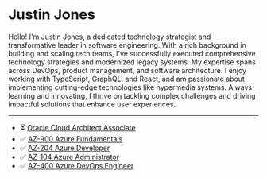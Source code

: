 # Justin Jones

Hello! I'm Justin Jones, a dedicated technology strategist and transformative leader in software engineering. With a rich background in building and scaling tech teams, I've successfully executed comprehensive technology strategies and modernized legacy systems. My expertise spans across DevOps, product management, and software architecture. I enjoy working with TypeScript, GraphQL, and React, and am passionate about implementing cutting-edge technologies like hypermedia systems. Always learning and innovating, I thrive on tackling complex challenges and driving impactful solutions that enhance user experiences.

---

 - ⏳ [Oracle Cloud Architect Associate](https://education.oracle.com/oracle-cloud-infrastructure-2023-certified-architect-associate/trackp_OCI2024CAA)
 - ✅ [AZ-900 Azure Fundamentals](https://www.youracclaim.com/badges/d2ce46ad-6869-4072-b722-f6b51c18249e/public_url)
 - ✅ [AZ-204 Azure Developer](https://www.youracclaim.com/badges/17b29341-36f1-4a71-b48e-abe255dcfb93/public_url)
 - ✅ [AZ-104 Azure Administrator](https://www.youracclaim.com/badges/cd66f9ed-3075-4bce-8372-8027f057b4b1/public_url)
 - ✅ [AZ-400 Azure DevOps Engineer](https://www.youracclaim.com/badges/843c0c98-f183-4ba9-9b6a-b4f297515415/public_url)

